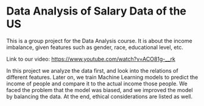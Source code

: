 # Data Analysis of Salary Data of the US
This is a group project for the Data Analysis course. It is about the income imbalance, given features such as gender, race, educational level, etc.

Link to our video: https://www.youtube.com/watch?v=ACO81g-__rk


In this project we analyze the data first, and look into the relations of different features. Later on, we train Machine Learning models to predict the income of people and compare it to the actual income those people. We faced the problem that the model was biased, and we improved the model by balancing the data. At the end, ethical considerations are listed as well.
